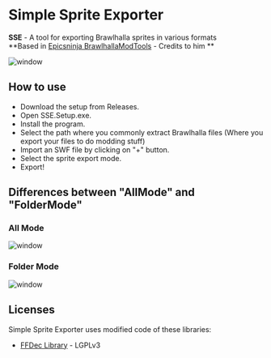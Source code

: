 # Simple Sprite Exporter

**SSE** - A tool for exporting Brawlhalla sprites in various formats  
**Based in [Epicsninja BrawlhallaModTools](https://github.com/Epicsninja/BrawlhallaModTools) - Credits to him **

![window](https://github.com/LordShadow505/SimpleSpriteExporter-Brawlhalla/blob/main/Wiki/Example.png)

## How to use

* Download the setup from Releases.
* Open SSE.Setup.exe.
* Install the program.
* Select the path where you commonly extract Brawlhalla files (Where you export your files to do modding stuff)
* Import an SWF file by clicking on "+" button. 
* Select the sprite export mode.
* Export!  

## Differences between "AllMode" and "FolderMode"
### All Mode
![window](https://github.com/LordShadow505/SimpleSpriteExporter-Brawlhalla/blob/main/Wiki/AllMode.png)
### Folder Mode
![window](https://github.com/LordShadow505/SimpleSpriteExporter-Brawlhalla/blob/main/Wiki/FolderMode.png)

## Licenses

Simple Sprite Exporter uses modified code of these libraries:

* [FFDec Library](https://github.com/jindrapetrik/jpexs-decompiler) - LGPLv3
